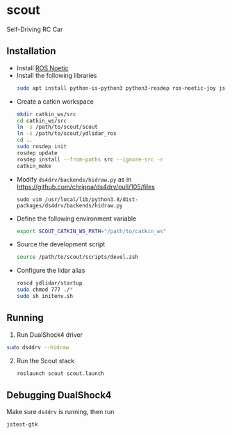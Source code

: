 # scout

Self-Driving RC Car

## Installation

- Install [ROS Noetic](http://wiki.ros.org/noetic/Installation)
- Install the following libraries
  ```bash
  sudo apt install python-is-python3 python3-rosdep ros-noetic-joy jstest-gtk
  ```
- Create a catkin workspace
  ```bash
  mkdir catkin_ws/src
  cd catkin_ws/src
  ln -s /path/to/scout/scout
  ln -s /path/to/scout/ydlidar_ros
  cd ..
  sudo rosdep init
  rosdep update
  rosdep install --from-paths src --ignore-src -r
  catkin_make
  ```
- Modify `ds4drv/backends/hidraw.py` as in https://github.com/chrippa/ds4drv/pull/105/files
  ```
  sudo vim /usr/local/lib/python3.8/dist-packages/ds4drv/backends/hidraw.py
  ```
- Define the following environment variable
  ```bash
  export SCOUT_CATKIN_WS_PATH="/path/to/catkin_ws"
  ```
- Source the development script
  ```bash
  source /path/to/scout/scripts/devel.zsh
  ```
- Configure the lidar alias
  ```bash
  roscd ydlidar/startup
  sudo chmod 777 ./*
  sudo sh initenv.sh
  ```

## Running

1. Run DualShock4 driver
  ```bash
  sudo ds4drv --hidraw
  ```
2. Run the Scout stack
   ```bash
   roslaunch scout scout.launch
   ```

## Debugging DualShock4

Make sure `ds4drv` is running, then run

```bash
jstest-gtk
```
